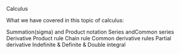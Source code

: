 Calculus

What we have covered in this topic of calculus:

Summation(sigma) and Product notation
Series andCommon series
Derivative
Product rule
Chain rule
Common derivative rules
Partial derivative
Indefinite & Definite & Double integral
